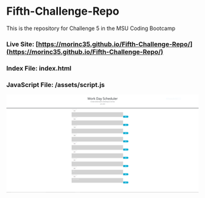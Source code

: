 # Fifth-Challenge-Repo
This is the repository for Challenge 5 in the MSU Coding Bootcamp
### Live Site: [https://morinc35.github.io/Fifth-Challenge-Repo/](https://morinc35.github.io/Fifth-Challenge-Repo/)
### Index File: index.html
### JavaScript File: /assets/script.js
![WorkDayScheduler](/assets/WorkDay.PNG)
